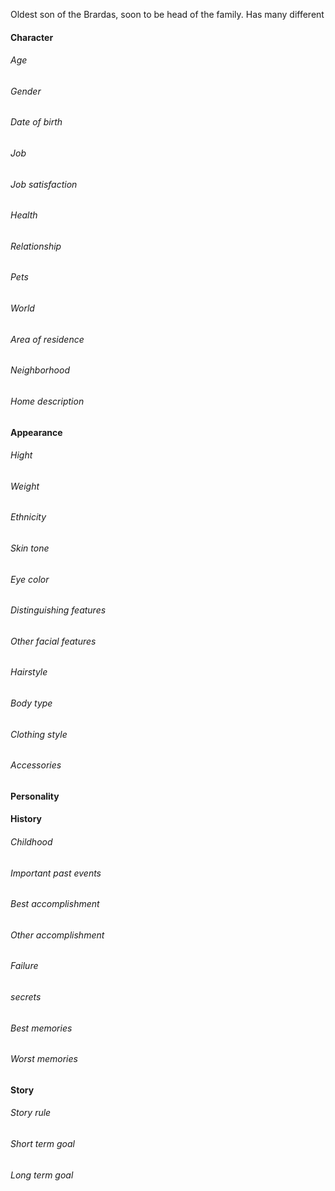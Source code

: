 Oldest son of the Brardas, soon to be head of the family. Has many different
#### Character 
###### Age
###### Gender
###### Date of birth
###### Job
###### Job satisfaction
###### Health
###### Relationship
###### Pets
###### World
###### Area of residence
###### Neighborhood
###### Home description
#### Appearance
###### Hight 
###### Weight 
###### Ethnicity 
###### Skin tone
###### Eye color
###### Distinguishing features
###### Other facial features 
###### Hairstyle 
###### Body type 
###### Clothing style
###### Accessories 
#### Personality

#### History
###### Childhood
###### Important past events 
###### Best accomplishment
###### Other accomplishment
###### Failure 
###### secrets
###### Best memories
###### Worst memories
#### Story
###### Story rule
###### Short term goal
###### Long term goal



